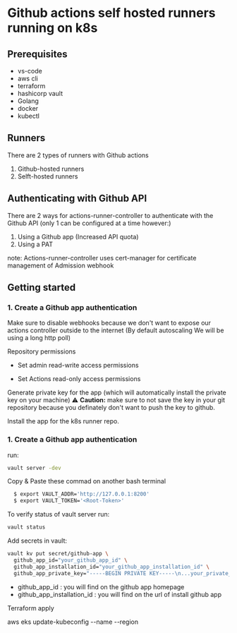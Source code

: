 # Github actions self hosted runners running on k8s
## Prerequisites
* vs-code
* aws cli
* terraform
* hashicorp vault
* Golang
* docker
* kubectl

## Runners
There are 2 types of runners with Github actions
1. Github-hosted runners
2. Selft-hosted runners

## Authenticating with Github API

There are 2 ways for actions-runner-controller to authenticate with the Github API (only 1 can be configured at a time however:)
1. Using a Github app (Increased API quota)
2. Using a PAT 

note: Actions-runner-controller uses cert-manager for certificate management of Admission webhook

## Getting started

### 1. Create a Github app authentication

 Make sure to disable webhooks because we don't want to expose our actions controller outside to the internet (By default autoscaling We will be using a long http poll)


Repository permissions

* Set admin read-write access permissions

* Set Actions read-only access permissions

Generate private key for the app (which will automatically install the private key on your machine) :warning: **Caution:** make sure to not save the key in your git repository because you definately don't want to push the key to github.

Install the app for the k8s runner repo.


### 1. Create a Github app authentication
run:
```bash
vault server -dev
```

Copy & Paste these commad on another bash terminal
```bash
  $ export VAULT_ADDR='http://127.0.0.1:8200'
  $ export VAULT_TOKEN='<Root-Token>'
```

To verify status of vault server run:
```bash
vault status
```
Add secrets in vault:
```bash
vault kv put secret/github-app \
  github_app_id="your_github_app_id" \
  github_app_installation_id="your_github_app_installation_id" \
  github_app_private_key="-----BEGIN PRIVATE KEY-----\n...your_private_key...\n-----END PRIVATE KEY-----"
```
* github_app_id : you will find on the github app homepage
* github_app_installation_id : you will find on the url of install github app




Terraform apply 

aws eks update-kubeconfig --name <eks-cluster-name> --region <aws-region>